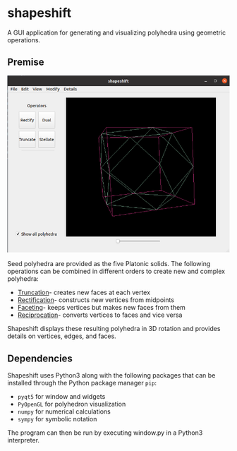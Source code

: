 # shapeshift
A GUI application for generating and visualizing polyhedra using geometric operations.

## Premise
![Screenshot of Shapeshift](img/cube-cuboctahedron.png)

Seed polyhedra are provided as the five Platonic solids.
The following operations can be combined in different orders to create new and complex polyhedra:
* [Truncation](https://en.wikipedia.org/wiki/Truncation_(geometry))- creates new faces at each vertex
* [Rectification](https://en.wikipedia.org/wiki/Rectification_(geometry))- constructs new vertices from midpoints
* [Faceting](https://en.wikipedia.org/wiki/Faceting)- keeps vertices but makes new faces from them
* [Reciprocation](https://en.wikipedia.org/wiki/Dual_polyhedron)- converts vertices to faces and vice versa

Shapeshift displays these resulting polyhedra in 3D rotation and provides details on vertices, edges, and faces.

## Dependencies
Shapeshift uses Python3 along with the following packages that can be installed through the Python package manager `pip`:
* `pyqt5` for window and widgets
* `PyOpenGL` for polyhedron visualization
* `numpy` for numerical calculations
* `sympy` for symbolic notation

The program can then be run by executing window.py in a Python3 interpreter.

